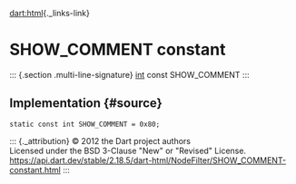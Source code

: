 [dart:html](../../dart-html/dart-html-library){._links-link}

SHOW\_COMMENT constant
======================

::: {.section .multi-line-signature}
[int](../../dart-core/int-class) const SHOW\_COMMENT
:::

Implementation {#source}
--------------

``` {.language-dart data-language="dart"}
static const int SHOW_COMMENT = 0x80;
```

::: {._attribution}
© 2012 the Dart project authors\
Licensed under the BSD 3-Clause \"New\" or \"Revised\" License.\
<https://api.dart.dev/stable/2.18.5/dart-html/NodeFilter/SHOW_COMMENT-constant.html>
:::
